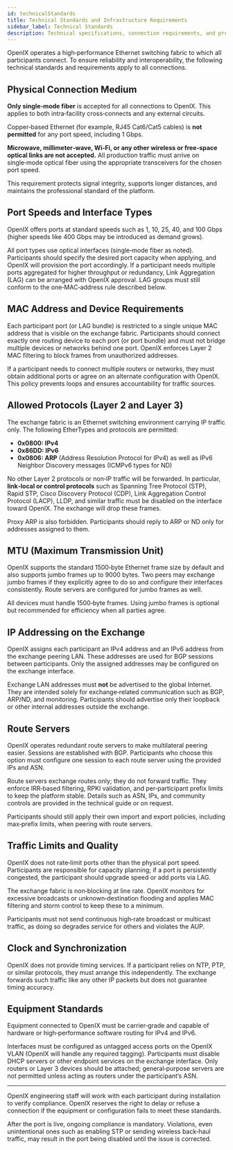 ```yaml
---
id: technicalStandards
title: Technical Standards and Infrastructure Requirements
sidebar_label: Technical Standards
description: Technical specifications, connection requirements, and protocol standards for connecting to the OpenIX exchange.
---
```


OpenIX operates a high‑performance Ethernet switching fabric to which all participants connect. To ensure reliability and interoperability, the following technical standards and requirements apply to all connections.

## Physical Connection Medium

**Only single‑mode fiber** is accepted for all connections to OpenIX. This applies to both intra‑facility cross‑connects and any external circuits.

Copper‑based Ethernet (for example, RJ45 Cat6/Cat5 cables) is **not permitted** for any port speed, including 1 Gbps.

**Microwave, millimeter‑wave, Wi‑Fi, or any other wireless or free‑space optical links are not accepted.** All production traffic must arrive on single‑mode optical fiber using the appropriate transceivers for the chosen port speed.

This requirement protects signal integrity, supports longer distances, and maintains the professional standard of the platform.

## Port Speeds and Interface Types

OpenIX offers ports at standard speeds such as 1, 10, 25, 40, and 100 Gbps (higher speeds like 400 Gbps may be introduced as demand grows).

All port types use optical interfaces (single‑mode fiber as noted). Participants should specify the desired port capacity when applying, and OpenIX will provision the port accordingly. If a participant needs multiple ports aggregated for higher throughput or redundancy, Link Aggregation (LAG) can be arranged with OpenIX approval. LAG groups must still conform to the one‑MAC‑address rule described below.

## MAC Address and Device Requirements

Each participant port (or LAG bundle) is restricted to a single unique MAC address that is visible on the exchange fabric. Participants should connect exactly one routing device to each port (or port bundle) and must not bridge multiple devices or networks behind one port. OpenIX enforces Layer 2 MAC filtering to block frames from unauthorized addresses.

If a participant needs to connect multiple routers or networks, they must obtain additional ports or agree on an alternate configuration with OpenIX. This policy prevents loops and ensures accountability for traffic sources.

## Allowed Protocols (Layer 2 and Layer 3)

The exchange fabric is an Ethernet switching environment carrying IP traffic only. The following EtherTypes and protocols are permitted:

- **0x0800: IPv4**
- **0x86DD: IPv6**
- **0x0806: ARP** (Address Resolution Protocol for IPv4) as well as IPv6 Neighbor Discovery messages (ICMPv6 types for ND)

No other Layer 2 protocols or non‑IP traffic will be forwarded. In particular, **link‑local or control protocols** such as Spanning Tree Protocol (STP), Rapid STP, Cisco Discovery Protocol (CDP), Link Aggregation Control Protocol (LACP), LLDP, and similar traffic must be disabled on the interface toward OpenIX. The exchange will drop these frames.

Proxy ARP is also forbidden. Participants should reply to ARP or ND only for addresses assigned to them.

## MTU (Maximum Transmission Unit)

OpenIX supports the standard 1500‑byte Ethernet frame size by default and also supports jumbo frames up to 9000 bytes. Two peers may exchange jumbo frames if they explicitly agree to do so and configure their interfaces consistently. Route servers are configured for jumbo frames as well.

All devices must handle 1500‑byte frames. Using jumbo frames is optional but recommended for efficiency when all parties agree.

## IP Addressing on the Exchange

OpenIX assigns each participant an IPv4 address and an IPv6 address from the exchange peering LAN. These addresses are used for BGP sessions between participants. Only the assigned addresses may be configured on the exchange interface.

Exchange LAN addresses must **not** be advertised to the global Internet. They are intended solely for exchange‑related communication such as BGP, ARP/ND, and monitoring. Participants should advertise only their loopback or other internal addresses outside the exchange.

## Route Servers

OpenIX operates redundant route servers to make multilateral peering easier. Sessions are established with BGP. Participants who choose this option must configure one session to each route server using the provided IPs and ASN.

Route servers exchange routes only; they do not forward traffic. They enforce IRR‑based filtering, RPKI validation, and per‑participant prefix limits to keep the platform stable. Details such as ASN, IPs, and community controls are provided in the technical guide or on request.

Participants should still apply their own import and export policies, including max‑prefix limits, when peering with route servers.

## Traffic Limits and Quality

OpenIX does not rate‑limit ports other than the physical port speed. Participants are responsible for capacity planning; if a port is persistently congested, the participant should upgrade speed or add ports via LAG.

The exchange fabric is non‑blocking at line rate. OpenIX monitors for excessive broadcasts or unknown‑destination flooding and applies MAC filtering and storm control to keep these to a minimum.

Participants must not send continuous high‑rate broadcast or multicast traffic, as doing so degrades service for others and violates the AUP.

## Clock and Synchronization

OpenIX does not provide timing services. If a participant relies on NTP, PTP, or similar protocols, they must arrange this independently. The exchange forwards such traffic like any other IP packets but does not guarantee timing accuracy.

## Equipment Standards

Equipment connected to OpenIX must be carrier‑grade and capable of hardware or high‑performance software routing for IPv4 and IPv6.

Interfaces must be configured as untagged access ports on the OpenIX VLAN (OpenIX will handle any required tagging). Participants must disable DHCP servers or other endpoint services on the exchange interface. Only routers or Layer 3 devices should be attached; general‑purpose servers are not permitted unless acting as routers under the participant’s ASN.

---

OpenIX engineering staff will work with each participant during installation to verify compliance. OpenIX reserves the right to delay or refuse a connection if the equipment or configuration fails to meet these standards.

After the port is live, ongoing compliance is mandatory. Violations, even unintentional ones such as enabling STP or sending wireless back‑haul traffic, may result in the port being disabled until the issue is corrected.
